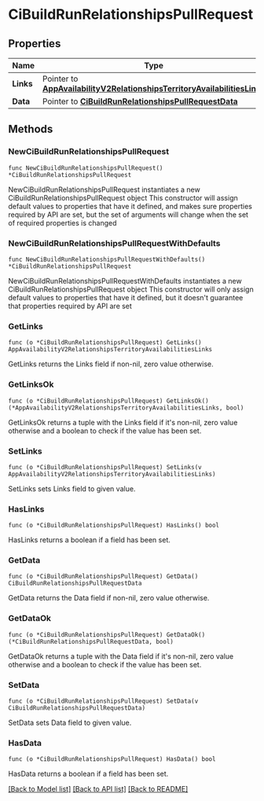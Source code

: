 # CiBuildRunRelationshipsPullRequest

## Properties

Name | Type | Description | Notes
------------ | ------------- | ------------- | -------------
**Links** | Pointer to [**AppAvailabilityV2RelationshipsTerritoryAvailabilitiesLinks**](AppAvailabilityV2RelationshipsTerritoryAvailabilitiesLinks.md) |  | [optional] 
**Data** | Pointer to [**CiBuildRunRelationshipsPullRequestData**](CiBuildRunRelationshipsPullRequestData.md) |  | [optional] 

## Methods

### NewCiBuildRunRelationshipsPullRequest

`func NewCiBuildRunRelationshipsPullRequest() *CiBuildRunRelationshipsPullRequest`

NewCiBuildRunRelationshipsPullRequest instantiates a new CiBuildRunRelationshipsPullRequest object
This constructor will assign default values to properties that have it defined,
and makes sure properties required by API are set, but the set of arguments
will change when the set of required properties is changed

### NewCiBuildRunRelationshipsPullRequestWithDefaults

`func NewCiBuildRunRelationshipsPullRequestWithDefaults() *CiBuildRunRelationshipsPullRequest`

NewCiBuildRunRelationshipsPullRequestWithDefaults instantiates a new CiBuildRunRelationshipsPullRequest object
This constructor will only assign default values to properties that have it defined,
but it doesn't guarantee that properties required by API are set

### GetLinks

`func (o *CiBuildRunRelationshipsPullRequest) GetLinks() AppAvailabilityV2RelationshipsTerritoryAvailabilitiesLinks`

GetLinks returns the Links field if non-nil, zero value otherwise.

### GetLinksOk

`func (o *CiBuildRunRelationshipsPullRequest) GetLinksOk() (*AppAvailabilityV2RelationshipsTerritoryAvailabilitiesLinks, bool)`

GetLinksOk returns a tuple with the Links field if it's non-nil, zero value otherwise
and a boolean to check if the value has been set.

### SetLinks

`func (o *CiBuildRunRelationshipsPullRequest) SetLinks(v AppAvailabilityV2RelationshipsTerritoryAvailabilitiesLinks)`

SetLinks sets Links field to given value.

### HasLinks

`func (o *CiBuildRunRelationshipsPullRequest) HasLinks() bool`

HasLinks returns a boolean if a field has been set.

### GetData

`func (o *CiBuildRunRelationshipsPullRequest) GetData() CiBuildRunRelationshipsPullRequestData`

GetData returns the Data field if non-nil, zero value otherwise.

### GetDataOk

`func (o *CiBuildRunRelationshipsPullRequest) GetDataOk() (*CiBuildRunRelationshipsPullRequestData, bool)`

GetDataOk returns a tuple with the Data field if it's non-nil, zero value otherwise
and a boolean to check if the value has been set.

### SetData

`func (o *CiBuildRunRelationshipsPullRequest) SetData(v CiBuildRunRelationshipsPullRequestData)`

SetData sets Data field to given value.

### HasData

`func (o *CiBuildRunRelationshipsPullRequest) HasData() bool`

HasData returns a boolean if a field has been set.


[[Back to Model list]](../README.md#documentation-for-models) [[Back to API list]](../README.md#documentation-for-api-endpoints) [[Back to README]](../README.md)


